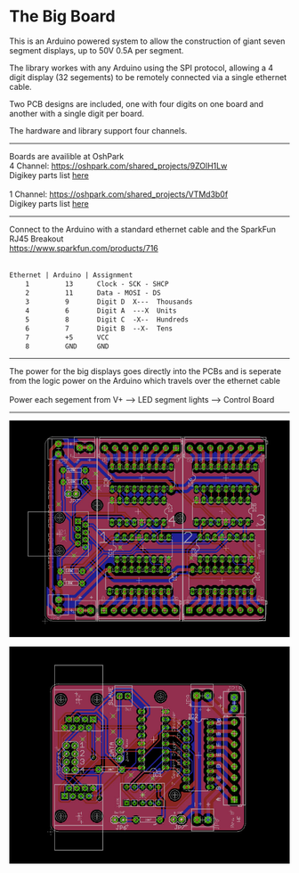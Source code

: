 # The Big Board

This is an Arduino powered system to allow the construction of giant seven segment displays, up to 50V 0.5A per segment.

The library workes with any Arduino using the SPI protocol, allowing a 4 digit display (32 segements) to be remotely connected via a single ethernet cable.

Two PCB designs are included, one with four digits on one board and another with a single digit per board.  

The hardware and library support four channels. 

<hr>

Boards are availible at OshPark <br>
4 Channel: https://oshpark.com/shared_projects/9ZOlH1Lw <br>
Digikey parts list [here](https://github.com/GoWinston/BigDigits/blob/master/PCB's/1%20Digit%20PCB%20Materials%20Digikey.csv) <br>
<br>
1 Channel: https://oshpark.com/shared_projects/VTMd3b0f <br>
Digikey parts list [here](https://github.com/GoWinston/BigDigits/blob/master/PCB's/4%20Digit%20PCB%20Materials%20Digikey.csv) <br>

<hr>

Connect to the Arduino with a standard ethernet cable and the SparkFun RJ45 Breakout <br>
https://www.sparkfun.com/products/716 <br>
<br>
```
Ethernet | Arduino | Assignment
    1         13      Clock - SCK - SHCP
    2         11      Data - MOSI - DS
    3         9       Digit D  X---  Thousands
    4         6       Digit A  ---X  Units
    5         8       Digit C  -X--  Hundreds
    6         7       Digit B  --X-  Tens
    7         +5      VCC
    8         GND     GND
```
<hr>

The power for the big displays goes directly into the PCBs and is seperate from the logic power on the Arduino which travels over the ethernet cable<br>
<br>
Power each segement from V+ --> LED segment lights --> Control Board <br>
<hr>

![4 channel board](https://github.com/GoWinston/BigDigits/blob/master/PCB's/Auction_Multi_RevA_Final/Multi-Render.jpeg "4 channel board")

![1 channel board](https://github.com/GoWinston/BigDigits/blob/master/PCB's/Auction_Single_RevB_Final/Single-Render.jpeg "1 channel board")
